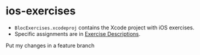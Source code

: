ios-exercises
=============

- `BlocExercises.xcodeproj` contains the Xcode project with iOS exercises.
- Specific assignments are in [Exercise Descriptions](Exercise%20Descriptions/).

Put my changes in a feature branch
